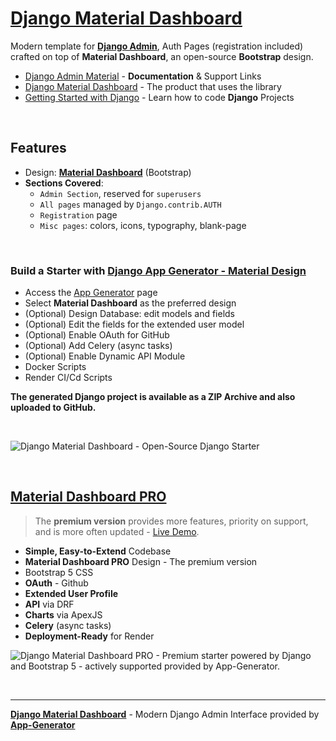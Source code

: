 # [Django Material Dashboard](https://app-generator.dev/docs/products/django-libs/theme-material-dashboard.html)

Modern template for **[Django Admin](https://app-generator.dev/docs/products/django-libs/theme-material-dashboard.html)**, Auth Pages (registration included) crafted on top of **Material Dashboard**, an open-source **Bootstrap** design.

- [Django Admin Material](https://app-generator.dev/docs/products/django-libs/theme-material-dashboard.html) - **Documentation** & Support Links
- [Django Material Dashboard](https://app-generator.dev/product/material-dashboard/django/) - The product that uses the library
- [Getting Started with Django](https://app-generator.dev/docs/technologies/django/index.html) - Learn how to code **Django** Projects

<br />

## **Features**

- Design: **[Material Dashboard](https://app-generator.dev/docs/templates/bootstrap/material-dashboard.html)** (Bootstrap)
- **Sections Covered**: 
  - `Admin Section`, reserved for `superusers`
  - `All pages` managed by `Django.contrib.AUTH`
  - `Registration` page
  - `Misc pages`: colors, icons, typography, blank-page 
  
<br />

### Build a Starter with [Django App Generator - Material Design](https://app-generator.dev/tools/django-generator/material/)

- Access the [App Generator](https://app-generator.dev/tools/django-generator/) page
- Select **Material Dashboard** as the preferred design
- (Optional) Design Database: edit models and fields
- (Optional) Edit the fields for the extended user model
- (Optional) Enable OAuth for GitHub
- (Optional) Add Celery (async tasks)
- (Optional) Enable Dynamic API Module
- Docker Scripts
- Render CI/Cd Scripts

**The generated Django project is available as a ZIP Archive and also uploaded to GitHub.**

<br />

![Django Material Dashboard - Open-Source Django Starter](https://github.com/user-attachments/assets/dba1a100-3309-400c-99bc-6ba707697509)

<br />

## [Material Dashboard PRO](https://app-generator.dev/product/material-dashboard-pro/django/)

> The **premium version** provides more features, priority on support, and is more often updated - [Live Demo](https://django-material-dash2-pro.onrender.com/).

- **Simple, Easy-to-Extend** Codebase
- **Material Dashboard PRO** Design - The premium version
- Bootstrap 5 CSS
- **OAuth** - Github
- **Extended User Profile**
- **API** via DRF 
- **Charts** via ApexJS 
- **Celery** (async tasks)
- **Deployment-Ready** for Render 

![Django Material Dashboard PRO - Premium starter powered by Django and Bootstrap 5 - actively supported provided by App-Generator.](https://github.com/user-attachments/assets/c75c6e67-a940-4d56-9855-070f901ab5ab)

<br />

---
**[Django Material Dashboard](https://app-generator.dev/docs/products/django-libs/theme-material-dashboard.html)** - Modern Django Admin Interface provided by **[App-Generator](https://app-generator.dev)**
